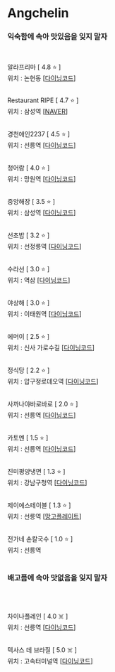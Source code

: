 # Angchelin
### 익숙함에 속아 맛있음을 잊지 말자 ###
<br>

알라프리마 [ 4.8 ⭐️ ]
<br>
위치 : 논현동
[[다이닝코드](https://www.diningcode.com/profile.php?rid=WQzvT7tXU02J)]
<br><br>

Restaurant RIPE [ 4.7 ⭐️ ]
<br>
위치 : 삼성역
[[NAVER](https://store.naver.com/restaurants/detail?id=1469979556)]
<br><br>

경천애인2237 [ 4.5 ⭐️ ]
<br>
위치 : 선릉역
[[다이닝코드](https://www.diningcode.com/profile.php?rid=TIAjPermLmuO)]
<br><br>

청어람 [ 4.0 ⭐️ ]
<br>
위치 : 망원역
[[다이닝코드](https://www.diningcode.com/profile.php?rid=hI8HuREl1vU7)]
<br><br>

중앙해장 [ 3.5 ⭐️ ]
<br>
위치 : 삼성역
[[다이닝코드](https://www.diningcode.com/profile.php?rid=PYk33Cv6jpwY)]
<br><br>

선초밥 [ 3.2 ⭐️ ]
<br>
위치 : 선정릉역
[[다이닝코드](https://www.diningcode.com/profile.php?rid=zm6uyQrVw83x)]
<br><br>

수라선 [ 3.0 ⭐️ ]
<br>
위치 : 역삼
[[다이닝코드](https://www.diningcode.com/profile.php?rid=9eoZ8bywDKjJ)]
<br><br>

야상해 [ 3.0 ⭐️ ]
<br>
위치 : 이태원역
[[다이닝코드](https://www.diningcode.com/profile.php?rid=2GoOEJGIk3cD)]
<br><br>

에머이 [ 2.5 ⭐️ ]
<br>
위치 : 신사 가로수길
[[다이닝코드](https://www.diningcode.com/profile.php?rid=UwzXQhpEhe9I)]
<br><br>

정식당 [ 2.2 ⭐️ ]
<br>
위치 : 압구정로데오역
[[다이닝코드](https://www.diningcode.com/profile.php?rid=TFmNhx1RJTs6)]
<br><br>

사까나야바로바로 [ 2.0 ⭐️ ]
<br>
위치 : 선릉역
[[다이닝코드](https://www.diningcode.com/profile.php?rid=o3T0vmoG3GYB)]
<br><br>

카토멘 [ 1.5 ⭐️ ]
<br>
위치 : 선릉역
[[다이닝코드](https://www.diningcode.com/profile.php?rid=uPnAkbrxOqGP)]
<br><br>

진미평양냉면 [ 1.3 ⭐️ ]
<br>
위치 : 강남구청역
[[다이닝코드](https://www.diningcode.com/profile.php?rid=VT9sxn0135MR)]
<br><br>

제이에스테이블 [ 1.3 ⭐️ ]
<br>
위치 : 선릉역
[[망고플레이트](https://www.mangoplate.com/restaurants/_Jx3ZRSj89PD)]
<br><br>

전가네 손칼국수 [ 1.0 ⭐️ ]
<br>
위치 : 선릉역
<br><br>

### 배고픔에 속아 맛없음을 잊지 말자 ###
<br>
<br>

차이나플레인 [ 4.0 ☠️ ]
<br>
위치 : 선릉역
[[다이닝코드](https://www.diningcode.com/profile.php?rid=M3rKkWrHmzET)]
<br><br>

텍사스 데 브라질 [ 5.0 ☠️ ]
<br>
위치 : 고속터미널역
[[다이닝코드](https://www.diningcode.com/profile.php?rid=3ocUzENcgoKn)]
<br><br>
